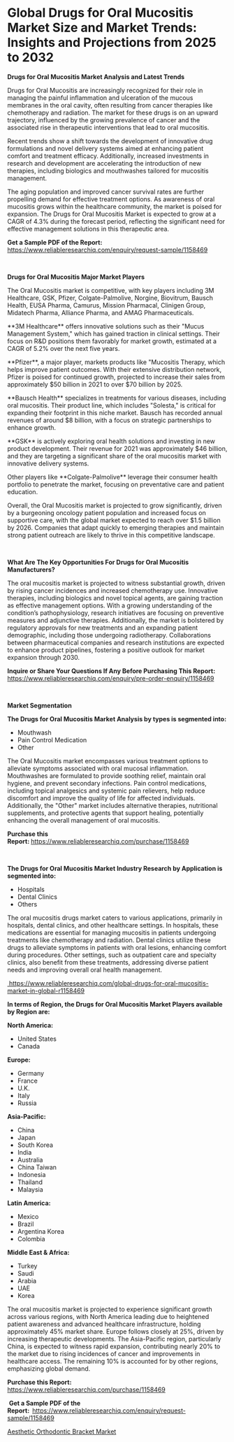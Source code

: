 <p><h1>Global Drugs for Oral Mucositis Market Size and Market Trends: Insights and Projections from 2025 to 2032</h1></p><p><strong>Drugs for Oral Mucositis Market Analysis and Latest Trends</strong></p>
<p><p>Drugs for Oral Mucositis are increasingly recognized for their role in managing the painful inflammation and ulceration of the mucous membranes in the oral cavity, often resulting from cancer therapies like chemotherapy and radiation. The market for these drugs is on an upward trajectory, influenced by the growing prevalence of cancer and the associated rise in therapeutic interventions that lead to oral mucositis.</p><p>Recent trends show a shift towards the development of innovative drug formulations and novel delivery systems aimed at enhancing patient comfort and treatment efficacy. Additionally, increased investments in research and development are accelerating the introduction of new therapies, including biologics and mouthwashes tailored for mucositis management. </p><p>The aging population and improved cancer survival rates are further propelling demand for effective treatment options. As awareness of oral mucositis grows within the healthcare community, the market is poised for expansion. The Drugs for Oral Mucositis Market is expected to grow at a CAGR of 4.3% during the forecast period, reflecting the significant need for effective management solutions in this therapeutic area.</p></p>
<p><strong>Get a Sample PDF of the Report:&nbsp;</strong> <a href="https://www.reliableresearchiq.com/enquiry/request-sample/1158469?utm_campaign=2783&utm_medium=2&utm_source=Github&utm_content=ia&utm_term=21032025&utm_id=drugs-for-oral-mucositis">https://www.reliableresearchiq.com/enquiry/request-sample/1158469</a></p>
<p>&nbsp;</p>
<p><strong>Drugs for Oral Mucositis Major Market Players</strong></p>
<p><p>The Oral Mucositis market is competitive, with key players including 3M Healthcare, GSK, Pfizer, Colgate-Palmolive, Norgine, Biovitrum, Bausch Health, EUSA Pharma, Camurus, Mission Pharmacal, Clinigen Group, Midatech Pharma, Alliance Pharma, and AMAG Pharmaceuticals. </p><p>**3M Healthcare** offers innovative solutions such as their "Mucus Management System," which has gained traction in clinical settings. Their focus on R&D positions them favorably for market growth, estimated at a CAGR of 5.2% over the next five years.</p><p>**Pfizer**, a major player, markets products like "Mucositis Therapy, which helps improve patient outcomes. With their extensive distribution network, Pfizer is poised for continued growth, projected to increase their sales from approximately $50 billion in 2021 to over $70 billion by 2025.</p><p>**Bausch Health** specializes in treatments for various diseases, including oral mucositis. Their product line, which includes "Solesta," is critical for expanding their footprint in this niche market. Bausch has recorded annual revenues of around $8 billion, with a focus on strategic partnerships to enhance growth.</p><p>**GSK** is actively exploring oral health solutions and investing in new product development. Their revenue for 2021 was approximately $46 billion, and they are targeting a significant share of the oral mucositis market with innovative delivery systems.</p><p>Other players like **Colgate-Palmolive** leverage their consumer health portfolio to penetrate the market, focusing on preventative care and patient education. </p><p>Overall, the Oral Mucositis market is projected to grow significantly, driven by a burgeoning oncology patient population and increased focus on supportive care, with the global market expected to reach over $1.5 billion by 2026. Companies that adapt quickly to emerging therapies and maintain strong patient outreach are likely to thrive in this competitive landscape.</p></p>
<p>&nbsp;</p>
<p><strong>What Are The Key Opportunities For Drugs for Oral Mucositis Manufacturers?</strong></p>
<p><p>The oral mucositis market is projected to witness substantial growth, driven by rising cancer incidences and increased chemotherapy use. Innovative therapies, including biologics and novel topical agents, are gaining traction as effective management options. With a growing understanding of the condition’s pathophysiology, research initiatives are focusing on preventive measures and adjunctive therapies. Additionally, the market is bolstered by regulatory approvals for new treatments and an expanding patient demographic, including those undergoing radiotherapy. Collaborations between pharmaceutical companies and research institutions are expected to enhance product pipelines, fostering a positive outlook for market expansion through 2030.</p></p>
<p><strong>Inquire or Share Your Questions If Any Before Purchasing This Report:</strong> <a href="https://www.reliableresearchiq.com/enquiry/pre-order-enquiry/1158469?utm_campaign=2783&utm_medium=2&utm_source=Github&utm_content=ia&utm_term=21032025&utm_id=drugs-for-oral-mucositis">https://www.reliableresearchiq.com/enquiry/pre-order-enquiry/1158469</a></p>
<p>&nbsp;</p>
<p><strong>Market Segmentation</strong></p>
<p><strong>The Drugs for Oral Mucositis Market Analysis by types is segmented into:</strong></p>
<p><ul><li>Mouthwash</li><li>Pain Control Medication</li><li>Other</li></ul></p>
<p><p>The Oral Mucositis market encompasses various treatment options to alleviate symptoms associated with oral mucosal inflammation. Mouthwashes are formulated to provide soothing relief, maintain oral hygiene, and prevent secondary infections. Pain control medications, including topical analgesics and systemic pain relievers, help reduce discomfort and improve the quality of life for affected individuals. Additionally, the "Other" market includes alternative therapies, nutritional supplements, and protective agents that support healing, potentially enhancing the overall management of oral mucositis.</p></p>
<p><strong>Purchase this Report:&nbsp;</strong><a href="https://www.reliableresearchiq.com/purchase/1158469?utm_campaign=2783&utm_medium=2&utm_source=Github&utm_content=ia&utm_term=21032025&utm_id=drugs-for-oral-mucositis">https://www.reliableresearchiq.com/purchase/1158469</a></p>
<p>&nbsp;</p>
<p><strong>The Drugs for Oral Mucositis Market Industry Research by Application is segmented into:</strong></p>
<p><ul><li>Hospitals</li><li>Dental Clinics</li><li>Others</li></ul></p>
<p><p>The oral mucositis drugs market caters to various applications, primarily in hospitals, dental clinics, and other healthcare settings. In hospitals, these medications are essential for managing mucositis in patients undergoing treatments like chemotherapy and radiation. Dental clinics utilize these drugs to alleviate symptoms in patients with oral lesions, enhancing comfort during procedures. Other settings, such as outpatient care and specialty clinics, also benefit from these treatments, addressing diverse patient needs and improving overall oral health management.</p></p>
<p><a href="https://www.reliableresearchiq.com/global-drugs-for-oral-mucositis-market-in-global-r1158469?utm_campaign=2783&utm_medium=2&utm_source=Github&utm_content=ia&utm_term=21032025&utm_id=drugs-for-oral-mucositis">&nbsp;https://www.reliableresearchiq.com/global-drugs-for-oral-mucositis-market-in-global-r1158469</a></p>
<p><strong>In terms of Region, the Drugs for Oral Mucositis Market Players available by Region are:</strong></p>
<p>
    <p> <strong> North America: </strong>
        <ul>
            <li>United States</li>
            <li>Canada</li>
        </ul>
        </p> 
    <p> <strong> Europe: </strong>
        <ul>
            <li>Germany</li>
            <li>France</li>
            <li>U.K.</li>
            <li>Italy</li>
            <li>Russia</li>
        </ul>
        </p> 
    <p> <strong> Asia-Pacific: </strong>
        <ul>
            <li>China</li>
            <li>Japan</li>
            <li>South Korea</li>
            <li>India</li>
            <li>Australia</li>
            <li>China Taiwan</li>
            <li>Indonesia</li>
            <li>Thailand</li>
            <li>Malaysia</li>
        </ul>
        </p> 
    <p> <strong> Latin America: </strong>
        <ul>
            <li>Mexico</li>
            <li>Brazil</li>
            <li>Argentina Korea</li>
            <li>Colombia</li>
        </ul>
        </p> 
    <p> <strong> Middle East & Africa: </strong>
        <ul>
            <li>Turkey</li>
            <li>Saudi</li>
            <li>Arabia</li>
            <li>UAE</li>
            <li>Korea</li>
        </ul>
    </p>
    </p>
<p><p>The oral mucositis market is projected to experience significant growth across various regions, with North America leading due to heightened patient awareness and advanced healthcare infrastructure, holding approximately 45% market share. Europe follows closely at 25%, driven by increasing therapeutic developments. The Asia-Pacific region, particularly China, is expected to witness rapid expansion, contributing nearly 20% to the market due to rising incidences of cancer and improvements in healthcare access. The remaining 10% is accounted for by other regions, emphasizing global demand.</p></p>
<p><strong>Purchase this Report: </strong><a href="https://www.reliableresearchiq.com/purchase/1158469?utm_campaign=2783&utm_medium=2&utm_source=Github&utm_content=ia&utm_term=21032025&utm_id=drugs-for-oral-mucositis">https://www.reliableresearchiq.com/purchase/1158469</a></p>
<p>&nbsp;<strong>Get a Sample PDF of the Report:&nbsp;&nbsp;</strong><a href="https://www.reliableresearchiq.com/enquiry/request-sample/1158469?utm_campaign=2783&utm_medium=2&utm_source=Github&utm_content=ia&utm_term=21032025&utm_id=drugs-for-oral-mucositis">https://www.reliableresearchiq.com/enquiry/request-sample/1158469</a></p>
<p><strong></strong></p>
<p><p><a href="https://github.com/ngozudapshi/Market-Research-Report-List-1/blob/main/aesthetic-orthodontic-bracket-market.md?utm_campaign=2783&utm_medium=2&utm_source=Github&utm_content=ia&utm_term=21032025&utm_id=drugs-for-oral-mucositis">Aesthetic Orthodontic Bracket Market</a></p></p>